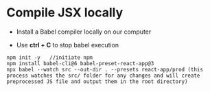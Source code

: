 # Compile JSX locally

- Install a Babel compiler locally on our computer

- Use **ctrl + C** to stop babel execution

```
npm init -y   //initiate npm
npm install babel-cli@6 babel-preset-react-app@3
npx babel --watch src --out-dir . --presets react-app/prod (this process watches the src/ folder for any changes and will create preprocessed JS file and output them in the root directory)
```
